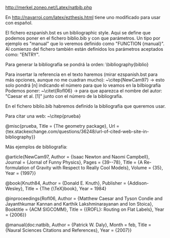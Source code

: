 http://merkel.zoneo.net/Latex/natbib.php

En http://navarroj.com/latex/ezthesis.html tiene uno modificado para usar con español.

El fichero ezspanish.bst es un bibliographic style.
Aqui se define que podemos poner en el fichero biblio.bib y con que parámetros.
Un tipo por ejemplo es "manual" que lo veremos definido como "FUNCTION {manual}".
Al comienzo del fichero también están definidos los parámetros aceptados como: "ENTRY".

Para generar la bibliografía se pondrá la orden:
\bibliography{biblio}

Para insertar la referencia en el texto haremos (mirar ezspanish.bst para más opciones, aunque no me cuadran mucho):
~\citep{NewCam97} -> esto solo pondrá [n] indicando el número para que lo veamos en la bilbiografía
Podemos poner:
~\citet{Rofl06} -> para que aparezca el nombre del autor: "Caesar et al. [1]" junto con el número de la bibliografía.

En el fichero biblio.bib habremos definido la bibliografía que queremos usar.

Para citar una web:
~\citep{prueba}

@misc{prueba,
        Title = {The geometry package},
        Url = {tex.stackexchange.com/questions/36248/url-of-cited-web-site-in-bibliography}}



Más ejemplos de bibliografía:

@article{NewCam97,
        Author = {Isaac Newton and Naomi Campbell},
        Journal = {Jornal of Funny Physics},
        Pages = {39--78},
        Title = {A Re-formulation of Gravity with Respect to Really Cool Models},
        Volume = {35},
        Year = {1997}}

@book{Knuth84,
        Author = {Donald E. Knuth},
        Publisher = {Addison-Wesley},
        Title = {The {\TeX}book},
        Year = 1984}

@inproceedings{Rofl06,
        Author = {Matthew Caesar and Tyson Condie and Jayanthkumar Kannan
                  and Karthik Lakshminarayanan and Ion Stoica},
        Booktitle = {ACM SIGCOMM},
        Title = {{ROFL}: Routing on Flat Labels},
        Year = {2006}}

@manual{doc:natbib,
        Author = {Patrick W. Daly},
        Month = feb,
        Title = {Naural Sciences Citations and References},
        Year = {2007}}

